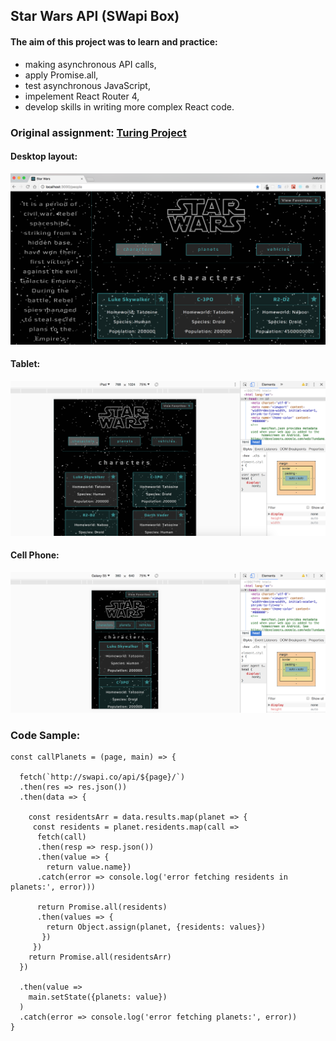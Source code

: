## Star Wars API (SWapi Box)

#### The aim of this project was to learn and practice:
* making asynchronous API calls, 
* apply Promise.all, 
* test asynchronous JavaScript,
* impelement React Router 4,
* develop skills in writing more complex React code.

### Original assignment: [Turing Project](http://frontend.turing.io/projects/swapi-box.html)


#### Desktop layout:
![Desktop layout](public/screenshots/desktop.jpg)

#### Tablet:
![Tables layout](public/screenshots/iPad.jpg)

#### Cell Phone:
![Mobile layout](public/screenshots/cell.jpg)

### Code Sample:
```
const callPlanets = (page, main) => {

  fetch(`http://swapi.co/api/${page}/`)
  .then(res => res.json())
  .then(data => {

    const residentsArr = data.results.map(planet => {
     const residents = planet.residents.map(call =>
      fetch(call)
      .then(resp => resp.json())
      .then(value => {
        return value.name})
      .catch(error => console.log('error fetching residents in planets:', error)))

      return Promise.all(residents)
      .then(values => {
        return Object.assign(planet, {residents: values})
       })
     })
    return Promise.all(residentsArr)
  })

  .then(value =>
    main.setState({planets: value})
  )
  .catch(error => console.log('error fetching planets:', error))
}
```
